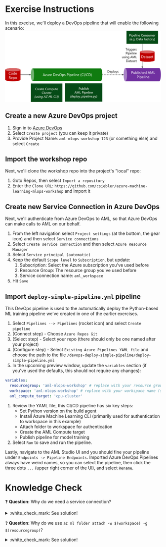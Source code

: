 # Exercise Instructions

In this execise, we'll deploy a DevOps pipeline that will enable the following scenario:
![Simple Pipeline Drawing](../media/simple_pipeline.png)

## Create a new Azure DevOps project

1. Sign in to [Azure DevOps](http://dev.azure.com)
1. Select `Create project` (you can keep it private)
1. Provide Project Name: `aml-mlops-workshop-123` (or something else) and select `Create`

## Import the workshop repo

Next, we'll clone the workshop repo into the project's "local" repo:

1. Goto Repos, then select `Import a repository`
1. Enter the `Clone URL`: `https://github.com/csiebler/azure-machine-learning-mlops-workshop` and import it

## Create new Service Connection in Azure DevOps

Next, we'll authenticate from Azure DevOps to AML, so that Azure DevOps can make calls to AML on our behalf.

1. From the left navigation select `Project settings` (at the bottom, the gear icon) and then select `Service connections`
1. Select `Create service connection` and then select `Azure Resource Manager`
1. Select `Service principal (automatic)`
1. Keep the default `Scope level` to `Subscription`, but update:
   1. Subscription: Select the Azure subscription you've used before
   1. Resource Group: The resource group you've used before
   1. Service connection name: `aml_workspace`
1. Hit `Save`

## Import `deploy-simple-pipeline.yml` pipeline

This DevOps pipeline is used to the automatically deploy the Python-based ML training pipeline we've created in one of the earlier exercises.

1. Select `Pipelines --> Pipelines` (rocket icon) and select `Create pipeline`
1. (Connect step) - Choose `Azure Repos Git`
1. (Select step) - Select your repo (there should only be one named after your project)
1. (Configure step) - Select `Existing Azure Pipelines YAML file` and choose the path to the file `/devops-deploy-simple-pipeline/deploy-simple-pipeline.yml`
1. In the upcoming preview window, update the `variables` section (if you've used the defaults, this should not require any changes): 
  ```yaml
  variables:
    resourcegroup: 'aml-mlops-workshop' # replace with your resource group (same as you've used for the Service Connection)
    workspace: 'aml-mlops-workshop' # replace with your workspace name (same as you've used for the Service Connection)
    aml_compute_target: 'cpu-cluster'
  ```
1. Review the YAML file, this CI/CD pipeline has six key steps:
    * Set Python version on the build agent
    * Install Azure Machine Learning CLI (primarily used for authentication to workspace in this example)
    * Attach folder to workspace for authentication
    * Create the AML Compute target
    * Publish pipeline for model training
1. Select `Run` to save and run the pipeline.

Lastly, navigate to the AML Studio UI and you should fine your pipeline under `Endpoints -> Pipeline Endpoints`. Imported Azure DevOps Pipelines always have weird names, so you can select the pipeline, then click the three dots `...` (upper right corner of the UI), and select `Rename`.

# Knowledge Check

:question: **Question:** Why do we need a service connection?
<details>
  <summary>:white_check_mark: See solution!</summary>

The service connection connects Azure DevOps to the resource group where our Workspace resides in, and therefore gives this connection full control to execute commands in AML.
</details>

:question: **Question:** Why do we use `az ml folder attach -w $(workspace) -g $(resourcegroup)`?
<details>
  <summary>:white_check_mark: See solution!</summary>

This command associates our repo (on the build agent) with our workspace. This allows subsequent Python code just call `ws = Workspace.from_config()` to authenticate and connect to the workspace.
</details>
